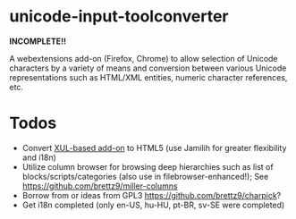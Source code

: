 # unicode-input-toolconverter

**INCOMPLETE!!**

A webextensions add-on (Firefox, Chrome) to allow selection of Unicode
characters by a variety of means and conversion between various
Unicode representations such as HTML/XML entities, numeric
character references, etc.

# Todos

- Convert
    [XUL-based add-on](https://addons.mozilla.org/en-US/firefox/addon/unicode-input-toolconverter/)
    to HTML5 (use Jamilih for greater flexibility and i18n)
- Utilize column browser for browsing deep hierarchies such as list of
    blocks/scripts/categories (also use in filebrowser-enhanced!);
    See <https://github.com/brettz9/miller-columns>
- Borrow from or ideas from GPL3 <https://github.com/brettz9/charpick>?
- Get i18n completed (only en-US, hu-HU, pt-BR, sv-SE were completed)
